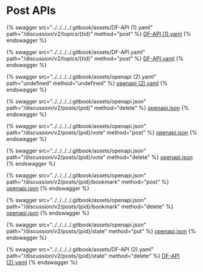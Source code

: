 # Post APIs

{% swagger src="../../../../.gitbook/assets/DF-API (1).yaml" path="/discussion/v2/topics/{tid}" method="post" %}
[DF-API (1).yaml](<../../../../.gitbook/assets/DF-API (1).yaml>)
{% endswagger %}

{% swagger src="../../../../.gitbook/assets/DF-API.yaml" path="/discussion/v2/topics/{tid}" method="post" %}
[DF-API.yaml](../../../../.gitbook/assets/DF-API.yaml)
{% endswagger %}

{% swagger src="../../../../.gitbook/assets/openapi (2).yaml" path="undefined" method="undefined" %}
[openapi (2).yaml](<../../../../.gitbook/assets/openapi (2).yaml>)
{% endswagger %}

{% swagger src="../../../../.gitbook/assets/openapi.json" path="/discussion/v2/posts/{pid}" method="delete" %}
[openapi.json](../../../../.gitbook/assets/openapi.json)
{% endswagger %}

{% swagger src="../../../../.gitbook/assets/openapi.json" path="/discussion/v2/posts/{pid}/vote" method="post" %}
[openapi.json](../../../../.gitbook/assets/openapi.json)
{% endswagger %}

{% swagger src="../../../../.gitbook/assets/openapi.json" path="/discussion/v2/posts/{pid}/vote" method="delete" %}
[openapi.json](../../../../.gitbook/assets/openapi.json)
{% endswagger %}

{% swagger src="../../../../.gitbook/assets/openapi.json" path="/discussion/v2/posts/{pid}/bookmark" method="post" %}
[openapi.json](../../../../.gitbook/assets/openapi.json)
{% endswagger %}

{% swagger src="../../../../.gitbook/assets/openapi.json" path="/discussion/v2/posts/{pid}/bookmark" method="delete" %}
[openapi.json](../../../../.gitbook/assets/openapi.json)
{% endswagger %}

{% swagger src="../../../../.gitbook/assets/openapi.json" path="/discussion/v2/posts/{pid}/state" method="put" %}
[openapi.json](../../../../.gitbook/assets/openapi.json)
{% endswagger %}

{% swagger src="../../../../.gitbook/assets/DF-API (2).yaml" path="/discussion/v2/posts/{pid}/state" method="delete" %}
[DF-API (2).yaml](<../../../../.gitbook/assets/DF-API (2).yaml>)
{% endswagger %}
